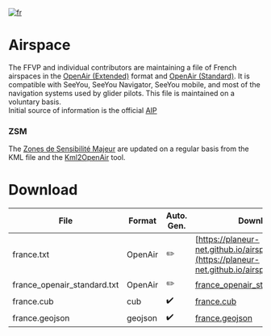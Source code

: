 [![fr](https://img.shields.io/badge/lang-fr-blue.svg)](https://github.com/planeur-net/airspace)
# Airspace
The FFVP and individual contributors are maintaining a file of French airspaces in the [OpenAir (Extended)](http://www.winpilot.com/UsersGuide/UserAirspace.asp) format and [OpenAir (Standard)](http://www.winpilot.com/UsersGuide/UserAirspace.asp).
It is compatible with SeeYou, SeeYou Navigator, SeeYou mobile, and most of the navigation systems used by glider pilots. This file is maintained on a voluntary basis.  
Initial source of information is the official [AIP](https://www.sia.aviation-civile.gouv.fr/documents/supaip/aip/id/6)

### ZSM
The [Zones de Sensibilité Majeur](https://www.stac.aviation-civile.gouv.fr/fr/zsm) are updated on a regular basis from the KML file and the [Kml2OpenAir](https://github.com/llauner/kml2OpenAir) tool.

# Download
| File | Format | Auto. Gen. | Download |
| --- | --- | --- | --- |
| france.txt | OpenAir | :pencil2: | [https://planeur-net.github.io/airspace/france.txt](https://planeur-net.github.io/airspace/france.txt) | 
| france_openair_standard.txt | OpenAir | :pencil2: | [france_openair_standard.txt](https://planeur-net.github.io/airspace/france_openair_standard.txt) |
| france.cub | cub | :heavy_check_mark: | [france.cub](https://planeur-net.github.io/airspace/france.cub) | 
| france.geojson | geojson | :heavy_check_mark: | [france.geojson](https://planeur-net.github.io/airspace/france.geojson) | 
